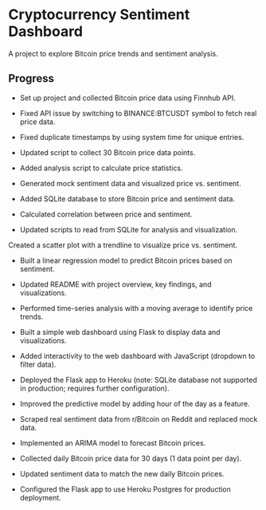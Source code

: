 # Cryptocurrency Sentiment Dashboard
A project to explore Bitcoin price trends and sentiment analysis.

## Progress
  - Set up project and collected Bitcoin price data using Finnhub API.
  - Fixed API issue by switching to BINANCE:BTCUSDT symbol to fetch real price data.
  - Fixed duplicate timestamps by using system time for unique entries.

  - Updated script to collect 30 Bitcoin price data points.
  - Added analysis script to calculate price statistics.
  - Generated mock sentiment data and visualized price vs. sentiment.

  - Added SQLite database to store Bitcoin price and sentiment data.
  - Calculated correlation between price and sentiment.
  - Updated scripts to read from SQLite for analysis and visualization.

  Created a scatter plot with a trendline to visualize price vs. sentiment.
  - Built a linear regression model to predict Bitcoin prices based on sentiment.
  - Updated README with project overview, key findings, and visualizations.

  - Performed time-series analysis with a moving average to identify price trends.
  - Built a simple web dashboard using Flask to display data and visualizations.

  - Added interactivity to the web dashboard with JavaScript (dropdown to filter data).
  - Deployed the Flask app to Heroku (note: SQLite database not supported in production; requires further configuration).
  - Improved the predictive model by adding hour of the day as a feature.

 - Scraped real sentiment data from r/Bitcoin on Reddit and replaced mock data.
  - Implemented an ARIMA model to forecast Bitcoin prices.

  - Collected daily Bitcoin price data for 30 days (1 data point per day).
  - Updated sentiment data to match the new daily Bitcoin prices.
  - Configured the Flask app to use Heroku Postgres for production deployment.